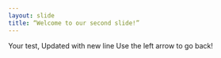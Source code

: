 ```yaml
---
layout: slide
title: “Welcome to our second slide!”
---
```

Your test, Updated with new line
Use the left arrow to go back!
